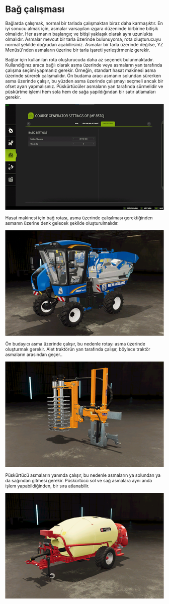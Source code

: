 # Bağ çalışması


Bağlarda çalışmak, normal bir tarlada çalışmaktan biraz daha karmaşıktır.
En iyi sonucu almak için, asmalar varsayılan ızgara düzeninde birbirine bitişik olmalıdır.
Her asmanın başlangıç ve bitişi yaklaşık olarak aynı uzunlukta olmalıdır.
Asmalar mevcut bir tarla üzerinde bulunuyorsa, rota oluşturucuyu normal şekilde doğrudan açabilirsiniz.
Asmalar bir tarla üzerinde değilse, YZ Menüsü'nden asmaların üzerine bir tarla işareti yerleştirmeniz gerekir.



Bağlar için kullanılan rota oluşturucuda daha az seçenek bulunmaktadır.
Kullandığınız araca bağlı olarak asma üzerinde veya asmaların yan tarafında çalışma seçimi yapmanız gerekir.
Örneğin, standart hasat makinesi asma üzerinde sürerek çalışmalıdır.
     Ön budama aracı asmanın solundan sürerken asma üzerinde çalışır, bu yüzden asma üzerinde çalışmayı seçmeli ancak bir ofset ayarı yapmalısınız.
     Püskürtücüler asmaların yan tarafında sürmelidir ve püskürtme işlemi hem sola hem de sağa yapıldığından bir satır atlamaları gerekir.


![Image](https://raw.githubusercontent.com/Jan2903/CourseplayHelp/refs/heads/main/translation_data/vineworkgen_0_0_765_510.png)


Hasat makinesi için bağ rotası, asma üzerinde çalışılması gerektiğinden asmanın üzerine denk gelecek şekilde oluşturulmalıdır.


![Image](https://raw.githubusercontent.com/Jan2903/CourseplayHelp/refs/heads/main/translation_data/vineworkharvest_0_0_765_510.png)


Ön budayıcı asma üzerinde çalışır, bu nedenle rotayı asma üzerinde oluşturmak gerekir.
Alet traktörün yan tarafında çalışır, böylece traktör asmaların arasından geçer..


![Image](https://raw.githubusercontent.com/Jan2903/CourseplayHelp/refs/heads/main/translation_data/vineworkpruner_0_0_765_510.png)


Püskürtücü asmaların yanında çalışır, bu nedenle asmaların ya solundan ya da sağından gitmesi gerekir.
Püskürtücü sol ve sağ asmalara aynı anda işlem yapabildiğinden, bir sıra atlanabilir.


![Image](https://raw.githubusercontent.com/Jan2903/CourseplayHelp/refs/heads/main/translation_data/vineworkspray_0_0_765_510.png)

